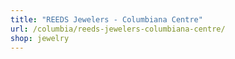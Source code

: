 ```yaml
---
title: "REEDS Jewelers - Columbiana Centre"
url: /columbia/reeds-jewelers-columbiana-centre/
shop: jewelry
---
```


